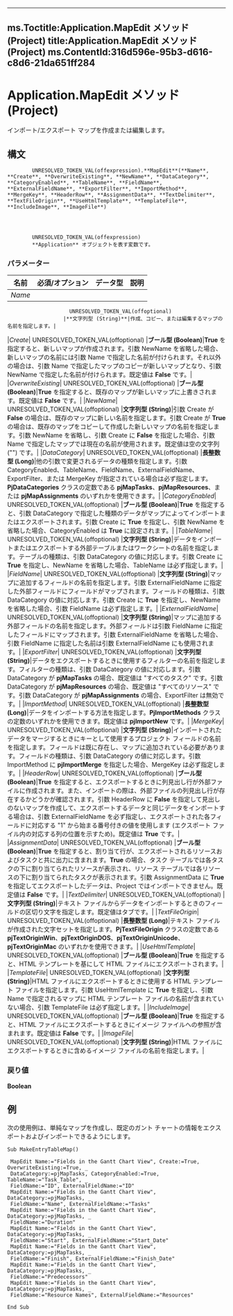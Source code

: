 

---
ms.Toctitle:Application.MapEdit メソッド (Project)
title:Application.MapEdit メソッド (Project)
ms.ContentId:316d596e-95b3-d616-c8d6-21da651ff284
---
# Application.MapEdit メソッド (Project)




インポート/エクスポート マップを作成または編集します。

## 構文

            UNRESOLVED_TOKEN_VAL(offexpression).**MapEdit**(**Name**, **Create**, **OverwriteExisting**, **NewName**, **DataCategory**, **CategoryEnabled**, **TableName**, **FieldName**, **ExternalFieldName**, **ExportFilter**, **ImportMethod**, **MergeKey**, **HeaderRow**, **AssignmentData**, **TextDelimiter**, **TextFileOrigin**, **UseHtmlTemplate**, **TemplateFile**, **IncludeImage**, **ImageFile**)




            UNRESOLVED_TOKEN_VAL(offexpression)
            **Application** オブジェクトを表す変数です。

### パラメーター

|**名前**|**必須/オプション**|**データ型**|**説明**|
|---|---|---|---|
|*Name*|
                        UNRESOLVED_TOKEN_VAL(offoptional)
                      |**文字列型 (String)**|作成、コピー、または編集するマップの名前を指定します。|
|*Create*|
                        UNRESOLVED_TOKEN_VAL(offoptional)
                      |**ブール型 (Boolean)**|**True** を指定すると、新しいマップが作成されます。引数 NewName を省略した場合、新しいマップの名前には引数 Name で指定した名前が付けられます。それ以外の場合は、引数 Name で指定したマップのコピーが新しいマップとなり、引数 NewName で指定した名前が付けられます。既定値は **False** です。|
|*OverwriteExisting*|
                        UNRESOLVED_TOKEN_VAL(offoptional)
                      |**ブール型 (Boolean)**|**True** を指定すると、既存のマップが新しいマップに上書きされます。既定値は **False** です。|
|*NewName*|
                        UNRESOLVED_TOKEN_VAL(offoptional)
                      |**文字列型 (String)**|引数 Create が **False** の場合は、既存のマップに新しい名前を指定します。引数 Create が **True** の場合は、既存のマップをコピーして作成した新しいマップの名前を指定します。引数 NewName を省略し、引数 Create に **False** を指定した場合、引数 Name で指定したマップでは現在の名前が使用されます。既定値は空の文字列 ("") です。|
|*DataCategory*|
                        UNRESOLVED_TOKEN_VAL(offoptional)
                      |**長整数型 (Long)**|他の引数で変更されるデータの種類を指定します。引数 CategoryEnabled、TableName、FieldName、ExternalFieldName、ExportFilter、または MergeKey が指定されている場合は必ず指定します。**PjDataCategories** クラスの定数である **pjMapTasks**、**pjMapResources**、または **pjMapAssignments** のいずれかを使用できます。|
|*CategoryEnabled*|
                        UNRESOLVED_TOKEN_VAL(offoptional)
                      |**ブール型 (Boolean)**|**True** を指定すると、引数 DataCategory で指定した種類のデータがマップによってインポートまたはエクスポートされます。引数 Create に **True** を指定し、引数 NewName を省略した場合、CategoryEnabled は **True** に設定されます。|
|*TableName*|
                        UNRESOLVED_TOKEN_VAL(offoptional)
                      |**文字列型 (String)**|データをインポートまたはエクスポートする外部テーブルまたはワークシートの名前を指定します。テーブルの種類は、引数 DataCategory の値に対応します。引数 Create に **True** を指定し、NewName を省略した場合、TableName は必ず指定します。|
|*FieldName*|
                        UNRESOLVED_TOKEN_VAL(offoptional)
                      |**文字列型 (String)**|マップに追加するフィールドの名前を指定します。引数 ExternalFieldName に指定した外部フィールドにフィールドがマップされます。フィールドの種類は、引数 DataCategory の値に対応します。引数 Create に **True** を指定し、NewName を省略した場合、引数 FieldName は必ず指定します。|
|*ExternalFieldName*|
                        UNRESOLVED_TOKEN_VAL(offoptional)
                      |**文字列型 (String)**|マップに追加する外部フィールドの名前を指定します。外部フィールドは引数 FieldName に指定したフィールドにマップされます。引数 ExternalFieldName を省略した場合、引数 FieldName に指定した名前は引数 ExternalFieldName にも使用されます。|
|*ExportFilter*|
                        UNRESOLVED_TOKEN_VAL(offoptional)
                      |**文字列型 (String)**|データをエクスポートするときに使用するフィルターの名前を指定します。フィルターの種類は、引数 DataCategory の値に対応します。引数 DataCategory が **pjMapTasks** の場合、既定値は "すべてのタスク" です。引数 DataCategory が **pjMapResources** の場合、既定値は "すべてのリソース" です。引数 DataCategory が **pjMapAssignments** の場合、ExportFilter は無効です。|
|*ImportMethod*|
                        UNRESOLVED_TOKEN_VAL(offoptional)
                      |**長整数型 (Long)**|データをインポートする方法を指定します。**PjImportMethods** クラスの定数のいずれかを使用できます。既定値は **pjImportNew** です。|
|*MergeKey*|
                        UNRESOLVED_TOKEN_VAL(offoptional)
                      |**文字列型 (String)**|インポートされたデータをマージするときにキーとして使用するプロジェクト フィールドの名前を指定します。フィールドは既に存在し、マップに追加されている必要があります。フィールドの種類は、引数 DataCategory の値に対応します。引数 ImportMethod に **pjImportMerge** を指定した場合、MergeKey は必ず指定します。|
|*HeaderRow*|
                        UNRESOLVED_TOKEN_VAL(offoptional)
                      |**ブール型 (Boolean)**|**True** を指定すると、エクスポートするときに列見出し行が外部ファイルに作成されます。また、インポートの際は、外部ファイルの列見出し行が存在するかどうかが確認されます。引数 HeaderRow に **False** を指定して見出しのないマップを作成して、エクスポートするデータと同じデータをインポートする場合は、引数 ExternalFieldName を必ず指定し、エクスポートされた各フィールドに対応する "1" から始まる番号付きの値を使用します (エクスポート ファイル内の対応する列の位置を示すため)。既定値は **True** です。|
|*AssignmentData*|
                        UNRESOLVED_TOKEN_VAL(offoptional)
                      |**ブール型 (Boolean)**|**True** を指定すると、割り当て行が、エクスポートされるリソースおよびタスクと共に出力に含まれます。**True** の場合、タスク テーブルでは各タスクの下に割り当てられたリソースが表示され、リソース テーブルでは各リソースの下に割り当てられたタスクが表示されます。引数 AssignmentData に **True** を指定してエクスポートしたデータは、Project ではインポートできません。既定値は **False** です。|
|*TextDelimiter*|
                        UNRESOLVED_TOKEN_VAL(offoptional)
                      |**文字列型 (String)**|テキスト ファイルからデータをインポートするときのフィールドの区切り文字を指定します。既定値はタブです。|
|*TextFileOrigin*|
                        UNRESOLVED_TOKEN_VAL(offoptional)
                      |**長整数型 (Long)**|テキスト ファイルが作成された文字セットを指定します。**PjTextFileOrigin** クラスの定数である **pjTextOriginWin**、**pjTextOriginDOS**、**pjTextOriginUnicode**、**pjTextOriginMac** のいずれかを使用できます。|
|*UseHtmlTemplate*|
                        UNRESOLVED_TOKEN_VAL(offoptional)
                      |**ブール型 (Boolean)**|**True** を指定すると、HTML テンプレートを基にして HTML ファイルにエクスポートされます。|
|*TemplateFile*|
                        UNRESOLVED_TOKEN_VAL(offoptional)
                      |**文字列型 (String)**|HTML ファイルにエクスポートするときに使用する HTML テンプレート ファイルを指定します。引数 UseHtmlTemplate に **True** を指定し、引数 Name で指定されるマップに HTML テンプレート ファイルの名前が含まれていない場合、引数 TemplateFile は必ず指定します。|
|*IncludeImage*|
                        UNRESOLVED_TOKEN_VAL(offoptional)
                      |**ブール型 (Boolean)**|**True** を指定すると、HTML ファイルにエクスポートするときにイメージ ファイルへの参照が含まれます。既定値は **False** です。|
|*ImageFile*|
                        UNRESOLVED_TOKEN_VAL(offoptional)
                      |**文字列型 (String)**|HTML ファイルにエクスポートするときに含めるイメージ ファイルの名前を指定します。|



### 戻り値
**Boolean**





## 例
次の使用例は、単純なマップを作成し、既定のガント チャートの情報をエクスポートおよびインポートできるようにします。

```vba
Sub MakeEntryTableMap() 
 
 MapEdit Name:="Fields in the Gantt Chart View", Create:=True, OverwriteExisting:=True, _ 
 DataCategory:=pjMapTasks, CategoryEnabled:=True, TableName:="Task_Table", _ 
 FieldName:="ID", ExternalFieldName:="ID" 
 MapEdit Name:="Fields in the Gantt Chart View", DataCategory:=pjMapTasks, _ 
 FieldName:="Name", ExternalFieldName:="Tasks" 
 MapEdit Name:="Fields in the Gantt Chart View", DataCategory:=pjMapTasks, _ 
 FieldName:="Duration" 
 MapEdit Name:="Fields in the Gantt Chart View", DataCategory:=pjMapTasks, _ 
 FieldName:="Start", ExternalFieldName:="Start_Date" 
 MapEdit Name:="Fields in the Gantt Chart View", DataCategory:=pjMapTasks, _ 
 FieldName:="Finish", ExternalFieldName:="Finish_Date" 
 MapEdit Name:="Fields in the Gantt Chart View", DataCategory:=pjMapTasks, _ 
 FieldName:="Predecessors" 
 MapEdit Name:="Fields in the Gantt Chart View", DataCategory:=pjMapTasks, _ 
 FieldName:="Resource Names", ExternalFieldName:="Resources" 
 
End Sub
```






